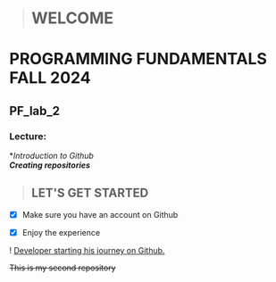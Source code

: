 > # WELCOME
# PROGRAMMING FUNDAMENTALS FALL 2024

## PF_lab_2
### **Lecture:**
**Introduction to Github*
<br>
***Creating repositories***
> ## LET'S GET STARTED
- [x] Make sure you have an account on Github
    
- [x] Enjoy the experience

! [Developer starting his journey on Github.](https://img.freepik.com/free-photo/view-3d-man-using-laptop_23-2150709796.jpg?size=626&ext=jpg)
  
~~This is my second repository~~



